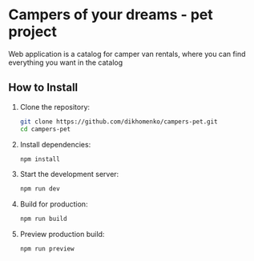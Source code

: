 # Campers of your dreams - pet project

Web application is a catalog for camper van rentals, where you can find
everything you want in the catalog

## How to Install

1. Clone the repository:

   ```bash
   git clone https://github.com/dikhomenko/campers-pet.git
   cd campers-pet
   ```

2. Install dependencies:

   ```bash
   npm install
   ```

3. Start the development server:

   ```bash
   npm run dev
   ```

4. Build for production:

   ```bash
   npm run build
   ```

5. Preview production build:
   ```bash
   npm run preview
   ```
